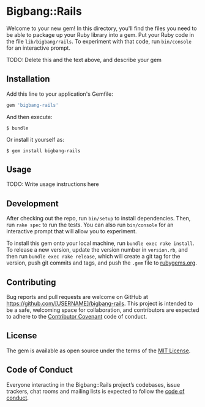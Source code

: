 # Bigbang::Rails

Welcome to your new gem! In this directory, you'll find the files you need to be able to package up your Ruby library into a gem. Put your Ruby code in the file `lib/bigbang/rails`. To experiment with that code, run `bin/console` for an interactive prompt.

TODO: Delete this and the text above, and describe your gem

## Installation

Add this line to your application's Gemfile:

```ruby
gem 'bigbang-rails'
```

And then execute:

    $ bundle

Or install it yourself as:

    $ gem install bigbang-rails

## Usage

TODO: Write usage instructions here

## Development

After checking out the repo, run `bin/setup` to install dependencies. Then, run `rake spec` to run the tests. You can also run `bin/console` for an interactive prompt that will allow you to experiment.

To install this gem onto your local machine, run `bundle exec rake install`. To release a new version, update the version number in `version.rb`, and then run `bundle exec rake release`, which will create a git tag for the version, push git commits and tags, and push the `.gem` file to [rubygems.org](https://rubygems.org).

## Contributing

Bug reports and pull requests are welcome on GitHub at https://github.com/[USERNAME]/bigbang-rails. This project is intended to be a safe, welcoming space for collaboration, and contributors are expected to adhere to the [Contributor Covenant](http://contributor-covenant.org) code of conduct.

## License

The gem is available as open source under the terms of the [MIT License](https://opensource.org/licenses/MIT).

## Code of Conduct

Everyone interacting in the Bigbang::Rails project’s codebases, issue trackers, chat rooms and mailing lists is expected to follow the [code of conduct](https://github.com/[USERNAME]/bigbang-rails/blob/master/CODE_OF_CONDUCT.md).
